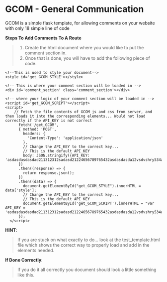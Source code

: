 # GCOM - General Communication
GCOM is a simple flask template, for allowing comments on your website with only 18 simple line of code


__Steps To Add Comments To A Route__
>1. Create the html document where you would like to put the comment section in.
>2. Once that is done, you will have to add the following piece of code.
```html:
<!--This is used to style your document-->
<style id='get_GCOM_STYLE'></style>

<!-- This is where your comment section will be loaded in -->
<div id='comment_section' class='comment_section'></div>

<!-- where your logic of your comment section will be loaded in -->
<script id='get_GCOM_SCRIPT'></script>
<script>
    // Fetch the file contents of GCOM js and css from server, and then loads it into the corresponding elements... Would not load correctly if the API_KEY is not correct
      fetch('/get_GCOM',
      { method: 'POST',
        headers: {
          'Content-Type': 'application/json'
        },
        // Change the API_KEY to the correct key...
        // This is the default API_KEY
        body: JSON.stringify({API_KEY: 'asdasdasdasdad211312312sadasd21224656789765432asdasdasda12vsdvshry534a'})
      })
      .then((response) => {
        return response.json();
      })
      .then((data) => {
        document.getElementById("get_GCOM_STYLE").innerHTML = data['style'];
        // Change the API_KEY to the correct key...
        // This is the default API_KEY
        document.getElementById('get_GCOM_SCRIPT').innerHTML = "var API_KEY = 'asdasdasdasdad211312312sadasd21224656789765432asdasdasda12vsdvshry534a';"+data['data']
      });
  </script>
```

__HINT__: 
>If you are stuck on what exactly to do... look at the test_template.html file which shows the correct way to properly load and add in the elements needed.

__If Done Correctly__:
>If you do it all correctly you document should look a little something like this.
